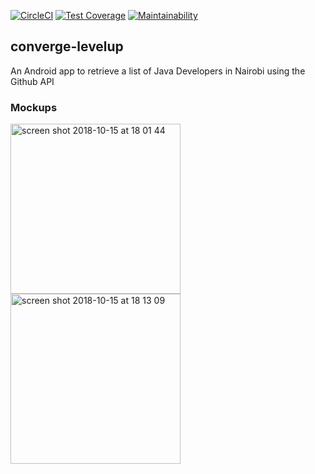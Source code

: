 [![CircleCI](https://circleci.com/gh/RutaleIvanPaul/converge-levelup.svg?style=svg)](https://circleci.com/gh/RutaleIvanPaul/converge-levelup)
[![Test Coverage](https://api.codeclimate.com/v1/badges/5548f94cd5c041ca49bf/test_coverage)](https://codeclimate.com/github/RutaleIvanPaul/converge-levelup/test_coverage)
[![Maintainability](https://api.codeclimate.com/v1/badges/5548f94cd5c041ca49bf/maintainability)](https://codeclimate.com/github/RutaleIvanPaul/converge-levelup/maintainability)
## converge-levelup
An Android app to retrieve a list of Java Developers in Nairobi using the Github API 
### Mockups
<img width="272" alt="screen shot 2018-10-15 at 18 01 44" src="https://user-images.githubusercontent.com/30496434/46961317-2e525c00-d0a9-11e8-8593-db8ee7379e33.png">  <img width="272" alt="screen shot 2018-10-15 at 18 13 09" src="https://user-images.githubusercontent.com/30496434/46961318-2eeaf280-d0a9-11e8-8090-38ec522ce236.png">
